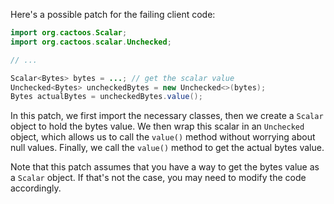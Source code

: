 Here's a possible patch for the failing client code:
```java
import org.cactoos.Scalar;
import org.cactoos.scalar.Unchecked;

// ...

Scalar<Bytes> bytes = ...; // get the scalar value
Unchecked<Bytes> uncheckedBytes = new Unchecked<>(bytes);
Bytes actualBytes = uncheckedBytes.value();
```
In this patch, we first import the necessary classes, then we create a `Scalar` object to hold the bytes value. We then wrap this scalar in an `Unchecked` object, which allows us to call the `value()` method without worrying about null values. Finally, we call the `value()` method to get the actual bytes value.

Note that this patch assumes that you have a way to get the bytes value as a `Scalar` object. If that's not the case, you may need to modify the code accordingly.